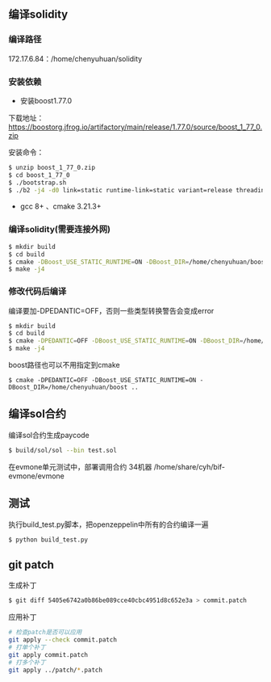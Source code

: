 ## 编译solidity

### 编译路径

172.17.6.84：/home/chenyuhuan/solidity

### 安装依赖

+ 安装boost1.77.0

下载地址：https://boostorg.jfrog.io/artifactory/main/release/1.77.0/source/boost_1_77_0.zip

安装命令：

```bash
$ unzip boost_1_77_0.zip
$ cd boost_1_77_0
$ ./bootstrap.sh
$ ./b2 -j4 -d0 link=static runtime-link=static variant=release threading=multi address-model=64 --with-filesystem --with-system --with-regex --with-program_options --with-test --prefix=/home/chenyuhuan/boost install
```

+ gcc 8+ 、cmake 3.21.3+



### 编译solidity(需要连接外网)

```bash
$ mkdir build
$ cd build
$ cmake -DBoost_USE_STATIC_RUNTIME=ON -DBoost_DIR=/home/chenyuhuan/boost/lib/cmake/Boost-1.77.0 ..
$ make -j4
```



### 修改代码后编译 

编译要加-DPEDANTIC=OFF，否则一些类型转换警告会变成error

```bash
$ mkdir build
$ cd build
$ cmake -DPEDANTIC=OFF -DBoost_USE_STATIC_RUNTIME=ON -DBoost_DIR=/home/chenyuhuan/boost/lib/cmake/Boost-1.77.0 ..
$ make -j4
```

boost路径也可以不用指定到cmake

```
$ cmake -DPEDANTIC=OFF -DBoost_USE_STATIC_RUNTIME=ON -DBoost_DIR=/home/chenyuhuan/boost ..
```



## 编译sol合约

编译sol合约生成paycode

```bash
$ build/sol/sol --bin test.sol
```

在evmone单元测试中，部署调用合约   34机器    /home/share/cyh/bif-evmone/evmone



## 测试

执行build_test.py脚本，把openzeppelin中所有的合约编译一遍

```bash
$ python build_test.py
```



## git patch

生成补丁

```bash
$ git diff 5405e6742a0b86be089cce40cbc4951d8c652e3a > commit.patch
```

应用补丁

```bash
# 检查patch是否可以应用
git apply --check commit.patch
# 打单个补丁
git apply commit.patch
# 打多个补丁
git apply ../patch/*.patch
```






